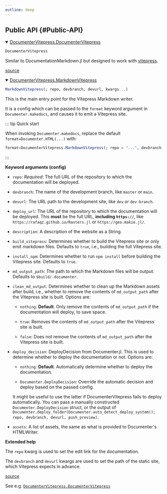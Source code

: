 ```yaml
---
outline: deep
---
```



## Public API {#Public-API}


<details class='jldocstring custom-block' open>
<summary><a id='DocumenterVitepress.DocumenterVitepress' href='#DocumenterVitepress.DocumenterVitepress'><span class="jlbinding">DocumenterVitepress.DocumenterVitepress</span></a> <Badge type="info" class="jlObjectType jlModule" text="Module" /></summary>



```julia
DocumenterVitepress
```


Similar to DocumentationMarkdown.jl but designed to work with [vitepress](https://vitepress.dev/).


<Badge type="info" class="source-link" text="source"><a href="https://github.com/jkrumbiegel/DocumenterVitepress.jl/blob/ceccd165d19d8aedcd10dde49a64e083ee3c79e2/src/DocumenterVitepress.jl#L1-L6" target="_blank" rel="noreferrer">source</a></Badge>

</details>

<details class='jldocstring custom-block' open>
<summary><a id='DocumenterVitepress.MarkdownVitepress' href='#DocumenterVitepress.MarkdownVitepress'><span class="jlbinding">DocumenterVitepress.MarkdownVitepress</span></a> <Badge type="info" class="jlObjectType jlType" text="Type" /></summary>



```julia
MarkdownVitepress(; repo, devbranch, devurl, kwargs...)
```


This is the main entry point for the Vitepress Markdown writer.  

It is a config which can be passed to the `format` keyword argument in `Documenter.makedocs`, and causes it to emit a Vitepress site.

::: tip Quick start

When invoking `Documenter.makedocs`, replace the default `format=Documenter.HTML(...)` with:

```julia
format=DocumenterVitepress.MarkdownVitepress(; repo = "...", devbranch = "...", devurl = "...")
```


:::

**Keyword arguments (config)**
- `repo`: _Required_: The full URL of the repository to which the documentation will be deployed.
  
- `devbranch`: The name of the development branch, like `master` or `main`.
  
- `devurl`: The URL path to the development site, like `dev` or `dev-branch`.
  
- `deploy_url`: The URL of the repository to which the documentation will be deployed. This **must** be the full URL, **including `https://`**, like `https://rafaqz.github.io/Rasters.jl` or `https://geo.makie.jl/`.
  
- `description`: A description of the website as a String.
  
- `build_vitepress`: Determines whether to build the Vitepress site or only emit markdown files.  Defaults to `true`, i.e., building the full Vitepress site.
  
- `install_npm`: Determines whether to run `npm install` before building the Vitepress site.  Defaults to `true`.
  
- `md_output_path`: The path to which the Markdown files will be output.  Defaults to `$build/.documenter`.
  
- `clean_md_output`: Determines whether to clean up the Markdown assets after build, i.e., whether to remove the contents of `md_output_path` after the Vitepress site is built. Options are:
  - `nothing`: **Default**.  Only remove the contents of `md_output_path` if the documentation will deploy, to save space.
    
  - `true`: Removes the contents of `md_output_path` after the Vitepress site is built.
    
  - `false`: Does not remove the contents of `md_output_path` after the Vitepress site is built.
    
  
- `deploy_decision`: DeployDecision from Documenter.jl. This is used to determine whether to deploy the documentation or not. Options are:
  - `nothing`: **Default**. Automatically determine whether to deploy the documentation.
    
  - `Documenter.DeployDecision`: Override the automatic decision and deploy based on the passed config.
    
  It might be useful to use the latter if DocumenterVitepress fails to deploy automatically. You can pass a manually constructed `Documenter.DeployDecision` struct, or the output of `Documenter.deploy_folder(Documenter.auto_detect_deploy_system(); repo, devbranch, devurl, push_preview)`.
  
- `assets`: A list of assets, the same as what is provided to Documenter&#39;s HTMLWriter.
  

**Extended help**

The `repo` kwarg is used to set the edit link for the documentation.

The `devbranch` and `devurl` kwargs are used to set the path of the static site, which Vitepress expects in advance.


<Badge type="info" class="source-link" text="source"><a href="https://github.com/jkrumbiegel/DocumenterVitepress.jl/blob/ceccd165d19d8aedcd10dde49a64e083ee3c79e2/src/writer.jl#L9-L30" target="_blank" rel="noreferrer">source</a></Badge>

</details>


See e.g. [`DocumenterVitepress.DocumenterVitepress`](/api#DocumenterVitepress.DocumenterVitepress)
